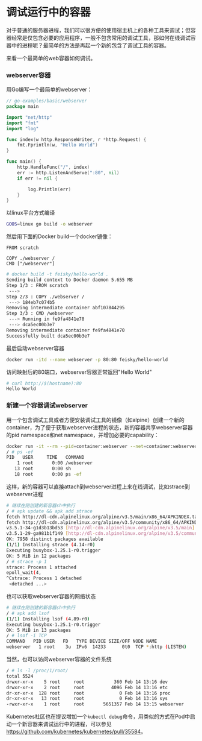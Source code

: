 # 调试运行中的容器

对于普通的服务器进程，我们可以很方便的使用宿主机上的各种工具来调试；但容器经常是仅包含必要的应用程序，一般不包含常用的调试工具，那如何在线调试容器中的进程呢？最简单的方法是再起一个新的包含了调试工具的容器。

来看一个最简单的web容器如何调试。

### webserver容器

用Go编写一个最简单的webserver：

```go
// go-examples/basic/webserver
package main

import "net/http"
import "fmt"
import "log"

func index(w http.ResponseWriter, r *http.Request) {
	fmt.Fprintln(w, "Hello World")
}

func main() {
	http.HandleFunc("/", index)
	err := http.ListenAndServe(":80", nil)
	if err != nil {

		log.Println(err)
	}
}
```

以linux平台方式编译

```sh
GOOS=linux go build -o webserver
```

然后用下面的Docker build一个docker镜像：

```
FROM scratch

COPY ./webserver /
CMD ["/webserver"]
```

```sh
# docker build -t feisky/hello-world .
Sending build context to Docker daemon 5.655 MB
Step 1/3 : FROM scratch
 --->
Step 2/3 : COPY ./webserver /
 ---> 184eb7c074b5
Removing intermediate container abf107844295
Step 3/3 : CMD /webserver
 ---> Running in fe9fa4841e70
 ---> dca5ec00b3e7
Removing intermediate container fe9fa4841e70
Successfully built dca5ec00b3e7
```

最后启动webserver容器

```sh
docker run -itd --name webserver -p 80:80 feisky/hello-world
```

访问映射后的80端口，webserver容器正常返回"Hello World"

```sh
# curl http://$(hostname):80
Hello World
```

### 新建一个容器调试webserver

用一个包含调试工具或者方便安装调试工具的镜像（如alpine）创建一个新的container，为了便于获取webserver进程的状态，新的容器共享webserver容器的pid namespace和net namespace，并增加必要的capability：

```sh
docker run -it --rm --pid=container:webserver --net=container:webserver --cap-add sys_admin --cap-add sys_ptrace alpine sh
/ # ps -ef
PID   USER     TIME   COMMAND
    1 root       0:00 /webserver
   13 root       0:00 sh
   18 root       0:00 ps -ef
```

这样，新的容器可以直接attach到webserver进程上来在线调试，比如strace到webserver进程

```sh
# 继续在刚创建的新容器sh中执行
/ # apk update && apk add strace
fetch http://dl-cdn.alpinelinux.org/alpine/v3.5/main/x86_64/APKINDEX.tar.gz
fetch http://dl-cdn.alpinelinux.org/alpine/v3.5/community/x86_64/APKINDEX.tar.gz
v3.5.1-34-g1d3b13bd53 [http://dl-cdn.alpinelinux.org/alpine/v3.5/main]
v3.5.1-29-ga981b1f149 [http://dl-cdn.alpinelinux.org/alpine/v3.5/community]
OK: 7958 distinct packages available
(1/1) Installing strace (4.14-r0)
Executing busybox-1.25.1-r0.trigger
OK: 5 MiB in 12 packages
/ # strace -p 1
strace: Process 1 attached
epoll_wait(4,
^Cstrace: Process 1 detached
 <detached ...>
```

也可以获取webserver容器的网络状态

```sh
# 继续在刚创建的新容器sh中执行
/ # apk add lsof
(1/1) Installing lsof (4.89-r0)
Executing busybox-1.25.1-r0.trigger
OK: 5 MiB in 13 packages
/ # lsof -i TCP
COMMAND   PID USER   FD   TYPE DEVICE SIZE/OFF NODE NAME
webserver   1 root    3u  IPv6  14233      0t0  TCP *:http (LISTEN)
```

当然，也可以访问webserver容器的文件系统

```sh
/ # ls -l /proc/1/root/
total 5524
drwxr-xr-x    5 root     root           360 Feb 14 13:16 dev
drwxr-xr-x    2 root     root          4096 Feb 14 13:16 etc
dr-xr-xr-x  128 root     root             0 Feb 14 13:16 proc
dr-xr-xr-x   13 root     root             0 Feb 14 13:16 sys
-rwxr-xr-x    1 root     root       5651357 Feb 14 13:15 webserver
```

Kubernetes社区也在提议增加一个`kubectl debug`命令，用类似的方式在Pod中启动一个新容器来调试运行中的进程，可以参见<https://github.com/kubernetes/kubernetes/pull/35584>。
